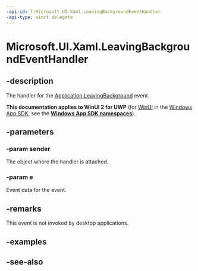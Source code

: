 ```yaml
---
-api-id: T:Microsoft.UI.Xaml.LeavingBackgroundEventHandler
-api-type: winrt delegate
---
```

<!-- Delegate syntax.
public delegate void LeavingBackgroundEventHandler(System.Object sender, Windows.ApplicationModel.LeavingBackgroundEventArgs e)
-->
# Microsoft.UI.Xaml.LeavingBackgroundEventHandler

## -description

The handler for the [Application.LeavingBackground](application_leavingbackground.md) event.

**This documentation applies to WinUI 2 for UWP** (for [WinUI](/windows/apps/winui/winui3/) in the [Windows App SDK](/windows/apps/windows-app-sdk/), see the **[Windows App SDK namespaces](/windows/windows-app-sdk/api/winrt/)**).

## -parameters

### -param sender

The object where the handler is attached.

### -param e

Event data for the event.

## -remarks

This event is not invoked by desktop applications.

## -examples

## -see-also
